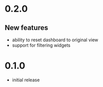 # 0.2.0

## New features

- ability to reset dashboard to original view
- support for filtering widgets

# 0.1.0

- initial release
